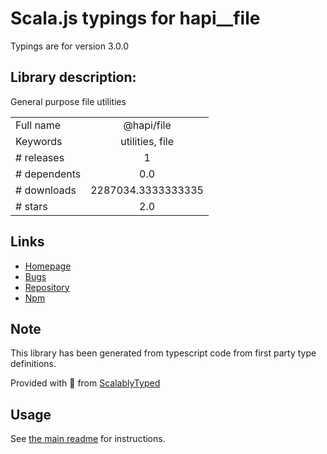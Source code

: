 
# Scala.js typings for hapi__file

Typings are for version 3.0.0

## Library description:
General purpose file utilities

|                    |                 |
| ------------------ | :-------------: |
| Full name          | @hapi/file |
| Keywords           | utilities, file |
| # releases         | 1 |
| # dependents       | 0.0 |
| # downloads        | 2287034.3333333335 |
| # stars            | 2.0 |

## Links
- [Homepage](https://github.com/hapijs/file#readme)
- [Bugs](https://github.com/hapijs/file/issues)
- [Repository](https://github.com/hapijs/file)
- [Npm](https://www.npmjs.com/package/%40hapi%2Ffile)
    


## Note
This library has been generated from typescript code from first party type definitions.

Provided with :purple_heart: from [ScalablyTyped](https://github.com/oyvindberg/ScalablyTyped)

## Usage
See [the main readme](../../readme.md) for instructions.


